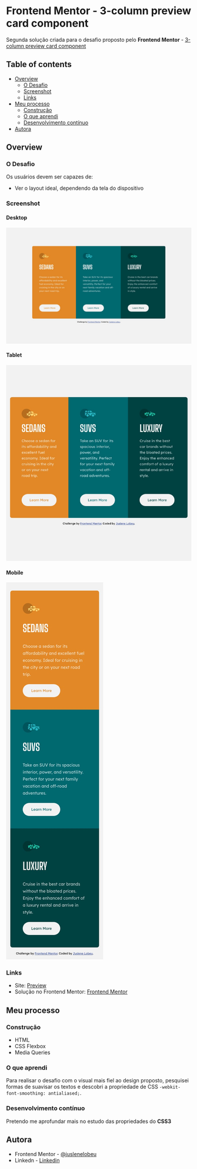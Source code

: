 # Frontend Mentor - 3-column preview card component

Segunda solução criada para o desafio proposto pelo **Frontend Mentor** - [3-column preview card component](https://www.frontendmentor.io/challenges/3column-preview-card-component-pH92eAR2-)

## Table of contents

- [Overview](#overview)
  - [O Desafio](#o-desafio)
  - [Screenshot](#screenshot)
  - [Links](#links)
- [Meu processo](#meu-processo)
  - [Construção](#construção)
  - [O que aprendi](#o-que-aprendi)
  - [Desenvolvimento contínuo](#desenvolvimento-contínuo)
- [Autora](#autora)

## Overview

### O Desafio

Os usuários devem ser capazes de:

- Ver o layout ideal, dependendo da tela do dispositivo

### Screenshot

#### Desktop
![](./design/screenshot-desktop.jpeg)

#### Tablet
![](./design/screenshot-tablet.jpeg)

#### Mobile
![](./design/screenshot-mobile.jpeg)

### Links

- Site: [Preview](https://juslenelobeu.github.io/3-column-preview-card-component-main/)
- Solução no Frontend Mentor: [Frontend Mentor](https://www.frontendmentor.io/solutions/responsividade-aplicada-com-flexbox-e-media-queries-CzwFVmuvr)

## Meu processo

### Construção

- HTML
- CSS Flexbox
- Media Queries

### O que aprendi

Para realisar o desafio com o visual mais fiel ao design proposto, pesquisei formas de suavisar os textos e descobri a propriedade de CSS ```-webkit-font-smoothing: antialiased;```.

### Desenvolvimento contínuo

Pretendo me aprofundar mais no estudo das propriedades do **CSS3**

## Autora

- Frontend Mentor - [@juslenelobeu](https://www.frontendmentor.io/profile/juslenelobeu)
- Linkedn - [Linkedin](https://www.linkedin.com/in/juslenelobeu/)

